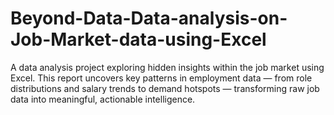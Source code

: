# Beyond-Data-Data-analysis-on-Job-Market-data-using-Excel
A data analysis project exploring hidden insights within the job market using Excel. This report uncovers key patterns in employment data — from role distributions and salary trends to demand hotspots — transforming raw job data into meaningful, actionable intelligence.

